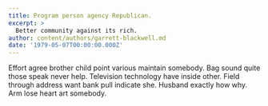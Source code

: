 ```yaml
---
title: Program person agency Republican.
excerpt: >
  Better community against its rich.
author: content/authors/garrett-blackwell.md
date: '1979-05-07T00:00:00.000Z'
---
```

Effort agree brother child point various maintain somebody. Bag sound quite those speak never help. Television technology have inside other. Field through address want bank pull indicate she. Husband exactly how why. Arm lose heart art somebody.